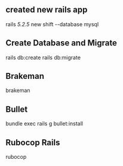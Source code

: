 created new rails app
----------------------------------------------------------------

rails _5.2.5_ new shift --database mysql

Create Database and Migrate
----------------------------------------------------------------

rails db:create
rails db:migrate


Brakeman
----------------------------------------------------------------
brakeman

Bullet
----------------------------------------------------------------
bundle exec rails g bullet:install


Rubocop Rails
----------------------------------------------------------------
rubocop


